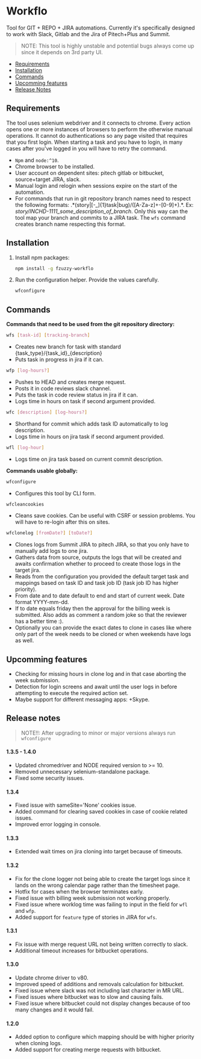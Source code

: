 # Workflo

Tool for GIT + REPO + JIRA automations. Currently it's specifically designed to 
work with Slack, Gitlab and the Jira of Pitech+Plus and Summit.

> NOTE: This tool is highly unstable and potential bugs always come up since it
depends on 3rd party UI.

- [Requirements](#requirements)
- [Installation](#installation)
- [Commands](#Commands)
- [Upcomming features](#upcomming-features)
- [Release Notes](#release-notes)

## Requirements

The tool uses selenium webdriver and it connects to chrome. Every action opens one or 
more instances of browsers to perform the otherwise manual operations. It cannot do 
authentications so any page visited that requires that you first login. When starting
a task and you have to login, in many cases after you've logged in you will have to 
retry the command.

- `Npm` and `node:^10`.
- Chrome browser to be installed.
- User account on dependent sites: pitech gitlab or bitbucket, source+target JIRA, slack. 
- Manual login and relogin when sessions expire on the start of the automation.
- For commands that run in git repository branch names need to respect the following 
formats: .\*(story|\[-_\]{1}task|bug)\/(\[A-Za-z]+\-\[0-9]+).\*.
Ex: *story/INCHD-1111_some_description_of_branch*. Only this way can the tool map your
branch and commits to a JIRA task. The `wfs` command creates branch name respecting
this format.

## Installation

1. Install npm packages:
   ```bash
   npm install -g fzuzzy-workflo
   ```
1. Run the configuration helper. Provide the values carefully.
   ```bash
   wfconfigure 
   ```

## Commands

__Commands that need to be used from the git repository directory:__


```bash
wfs [task-id] [tracking-branch]
```
- Creates new branch for task with standard {task_type}/{task_id}_{description}
- Puts task in progress in jira if it can.

```bash
wfp [log-hours?]
```
- Pushes to HEAD and creates merge request.
- Posts it in code reviews slack channel.
- Puts the task in code review status in jira if it can.
- Logs time in hours on task if second argument provided.

```bash
wfc [description] [log-hours?]
```
- Shorthand for commit which adds task ID automatically to log description.
- Logs time in hours on jira task if second argument provided.

```bash
wfl [log-hour]
```
- Logs time on jira task based on current commit description.
    
__Commands usable globally:__
    
```bash
wfconfigure
```
- Configures this tool by CLI form.

```bash
wfcleancookies
```
- Cleans save cookies. Can be useful with CSRF or session problems. You will have to
re-login after this on sites.

```bash
wfclonelog [fromDate?] [toDate?]
```
- Clones logs from Summit JIRA to pitech JIRA, so that you only have to manually add
logs to one jira.
- Gathers data from source, outputs the logs that will be created and awaits confirmation
whether to proceed to create those logs in the target jira.
- Reads from the configuration you provided the default target task and mappings based on
task ID and task job ID (task job ID has higher priority).
- From date and to date default to end and start of current week. Date format YYYY-mm-dd.
- If to date equals friday then the approval for the billing week is submitted. Also
adds as comment a random joke so that the reviewer has a better time :).
- Optionally you can provide the exact dates to clone in cases like
where only part of the week needs to be cloned or when weekends have logs as
well.

## Upcomming features

- Checking for missing hours in clone log and in that case aborting the week
submission.
- Detection for login screens and await until the user logs in before attempting to
execute the required action set. 
- Maybe support for different messaging apps: +Skype.

## Release notes

> NOTE!!: After upgrading to minor or major versions always run `wfconfigure`

#### 1.3.5 - 1.4.0

- Updated chromedriver and NODE required version to >= 10.
- Removed unnecessary selenium-standalone package.
- Fixed some security issues.

#### 1.3.4

- Fixed issue with sameSite='None' cookies issue.
- Added command for clearing saved cookies in case of cookie related issues.
- Improved error logging in console.

#### 1.3.3

- Extended wait times on jira cloning into target because of timeouts.

#### 1.3.2

- Fix for the clone logger not being able to create the target logs since it lands on
the wrong calendar page rather than the timesheet page.
- Hotfix for cases when the browser terminates early.
- Fixed issue with billing week submission not working properly.
- Fixed issue where worklog time was failing to input in the field for `wfl` and `wfp`.
- Added support for `feature` type of stories in JIRA for `wfs`.

#### 1.3.1

- Fix issue with merge request URL not being written correctly to slack.
- Additional timeout increases for bitbucket operations.

#### 1.3.0

- Update chrome driver to v80.
- Improved speed of additions and removals calculation for bitbucket.
- Fixed issue where slack was not including last character in MR URL.
- Fixed issues where bitbucket was to slow and causing fails.
- Fixed issue where bitbucket could not display changes because of too many changes
 and it would fail.

#### 1.2.0

- Added option to configure which mapping should be with higher priority when cloning 
logs.
- Added support for creating merge requests with bitbucket.  
